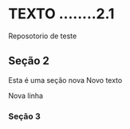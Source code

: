 # TEXTO ........2.1
Reposotorio de teste

## Seção 2

Esta é uma seção nova
Novo texto

Nova linha

### Seção 3
